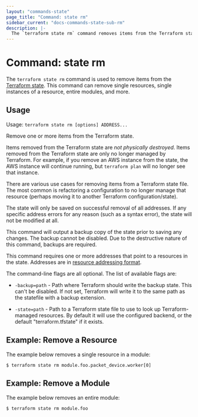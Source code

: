 ```yaml
---
layout: "commands-state"
page_title: "Command: state rm"
sidebar_current: "docs-commands-state-sub-rm"
description: |-
  The `terraform state rm` command removes items from the Terraform state.
---
```


# Command: state rm

The `terraform state rm` command is used to remove items from the
[Terraform state](/docs/state/index.html). This command can remove
single resources, single instances of a resource, entire modules,
and more.

## Usage

Usage: `terraform state rm [options] ADDRESS...`

Remove one or more items from the Terraform state.

Items removed from the Terraform state are _not physically destroyed_.
Items removed from the Terraform state are only no longer managed by
Terraform. For example, if you remove an AWS instance from the state, the AWS
instance will continue running, but `terraform plan` will no longer see that
instance.

There are various use cases for removing items from a Terraform state
file. The most common is refactoring a configuration to no longer manage
that resource (perhaps moving it to another Terraform configuration/state).

The state will only be saved on successful removal of all addresses.
If any specific address errors for any reason (such as a syntax error),
the state will not be modified at all.

This command will output a backup copy of the state prior to saving any
changes. The backup cannot be disabled. Due to the destructive nature
of this command, backups are required.

This command requires one or more addresses that point to a resources in the
state. Addresses are
in [resource addressing format](/docs/commands/state/addressing.html).

The command-line flags are all optional. The list of available flags are:

* `-backup=path` - Path where Terraform should write the backup state. This
  can't be disabled. If not set, Terraform will write it to the same path as
  the statefile with a backup extension.

* `-state=path` - Path to a Terraform state file to use to look up
  Terraform-managed resources. By default it will use the configured backend,
  or the default "terraform.tfstate" if it exists.

## Example: Remove a Resource

The example below removes a single resource in a module:

```
$ terraform state rm module.foo.packet_device.worker[0]
```

## Example: Remove a Module

The example below removes an entire module:

```
$ terraform state rm module.foo
```
